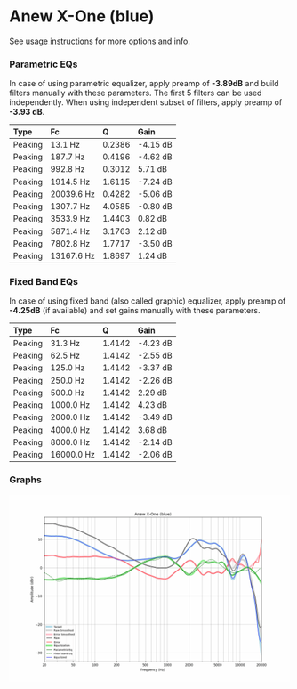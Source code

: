 # Anew X-One (blue)
See [usage instructions](https://github.com/jaakkopasanen/AutoEq#usage) for more options and info.

### Parametric EQs
In case of using parametric equalizer, apply preamp of **-3.89dB** and build filters manually
with these parameters. The first 5 filters can be used independently.
When using independent subset of filters, apply preamp of **-3.93 dB**.

| Type    | Fc         |      Q | Gain     |
|:--------|:-----------|:-------|:---------|
| Peaking | 13.1 Hz    | 0.2386 | -4.15 dB |
| Peaking | 187.7 Hz   | 0.4196 | -4.62 dB |
| Peaking | 992.8 Hz   | 0.3012 | 5.71 dB  |
| Peaking | 1914.5 Hz  | 1.6115 | -7.24 dB |
| Peaking | 20039.6 Hz | 0.4282 | -5.06 dB |
| Peaking | 1307.7 Hz  | 4.0585 | -0.80 dB |
| Peaking | 3533.9 Hz  | 1.4403 | 0.82 dB  |
| Peaking | 5871.4 Hz  | 3.1763 | 2.12 dB  |
| Peaking | 7802.8 Hz  | 1.7717 | -3.50 dB |
| Peaking | 13167.6 Hz | 1.8697 | 1.24 dB  |

### Fixed Band EQs
In case of using fixed band (also called graphic) equalizer, apply preamp of **-4.25dB**
(if available) and set gains manually with these parameters.

| Type    | Fc         |      Q | Gain     |
|:--------|:-----------|:-------|:---------|
| Peaking | 31.3 Hz    | 1.4142 | -4.23 dB |
| Peaking | 62.5 Hz    | 1.4142 | -2.55 dB |
| Peaking | 125.0 Hz   | 1.4142 | -3.37 dB |
| Peaking | 250.0 Hz   | 1.4142 | -2.26 dB |
| Peaking | 500.0 Hz   | 1.4142 | 2.29 dB  |
| Peaking | 1000.0 Hz  | 1.4142 | 4.23 dB  |
| Peaking | 2000.0 Hz  | 1.4142 | -3.49 dB |
| Peaking | 4000.0 Hz  | 1.4142 | 3.68 dB  |
| Peaking | 8000.0 Hz  | 1.4142 | -2.14 dB |
| Peaking | 16000.0 Hz | 1.4142 | -2.06 dB |

### Graphs
![](./Anew%20X-One%20(blue).png)